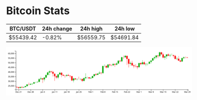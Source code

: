 # Bitcoin Stats

BTC/USDT|24h change|24h high|24h low|
|---|---|---|---|
|$55439.42|-0.82%|$56559.75|$54691.84|

<img src="./chart.svg">
